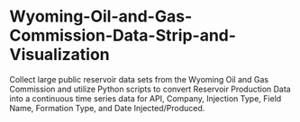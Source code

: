 # Wyoming-Oil-and-Gas-Commission-Data-Strip-and-Visualization
Collect large public reservoir data sets from the Wyoming Oil and Gas Commission and utilize Python scripts to convert Reservoir Production Data into a continuous time series data for API, Company, Injection Type, Field Name, Formation Type, and Date Injected/Produced. 
